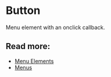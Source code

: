 # Button

Menu element with an onclick callback.

## Read more:
- [Menu Elements](elements.md)
- [Menus](../menu.md)
